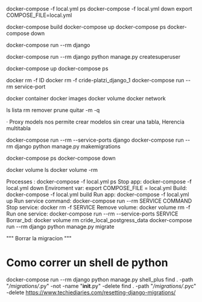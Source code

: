 docker-compose -f local.yml ps
docker-compose -f local.yml down
export COMPOSE_FILE=local.yml

docker-compose build
docker-compose up
docker-compose ps
docker-compose down


docker-compose run --rm django

docker-compose run --rm django python manage.py createsuperuser



docker-compose up
docker-compose ps

docker rm -f ID
docker rm -f cride-platzi_django_1
docker-compose run --rm service-port


docker container
docker images
docker volume
docker network


ls lista
rm remover
prune quitar
-m
-q


· Proxy models nos permite crear modelos sin crear una tabla,
Herencia multitabla



docker-compose run --rm --service-ports django
docker-compose run  --rm django python manage.py makemigrations

docker-compose ps
docker-compose down

docker volume ls
docker volume -rm


Processes : docker-compose -f local.yml ps
Stop app: docker-compose -f local.yml down
Enviroment var: export COMPOSE_FILE = local.yml
Build: docker-compose -f local.yml build
Run app: docker-compose -f local.yml up
Run service command: docker-compose run --rm SERVICE COMMAND
Stop service: docker rm -f SERVICE
Remove volume: docker volume rm -f <ID>
Run one service: docker-compose run --rm --service-ports SERVICE
Borrar_bd: docker volume rm cride_local_postgress_data
docker-compose run --rm django python manage.py migrate

"""
Borrar la migracion
"""


# Como correr un shell de python
docker-compose run --rm django python  manage.py shell_plus
find . -path "*/migrations/*.py" -not -name "__init__.py" -delete
find . -path "*/migrations/*.pyc"  -delete
https://www.techiediaries.com/resetting-django-migrations/
